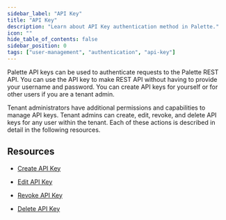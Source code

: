 ```yaml
---
sidebar_label: "API Key"
title: "API Key"
description: "Learn about API Key authentication method in Palette."
icon: ""
hide_table_of_contents: false
sidebar_position: 0
tags: ["user-management", "authentication", "api-key"]
---
```


Palette API keys can be used to authenticate requests to the Palette REST API. You can use the API key to make REST API without having to provide your username and password. You can create API keys for yourself or for other users if you are a tenant admin.

Tenant administrators have additional permissions and capabilities to manage API keys. Tenant admins can create, edit, revoke, and delete API keys for any user within the tenant. Each of these actions is described in detail in the following resources.



## Resources

- [Create API Key](create-api-key.md)

- [Edit API Key](modify-api-key.md)

- [Revoke API Key](revoke-api-key.md)

- [Delete API Key](delete-api-key.md)